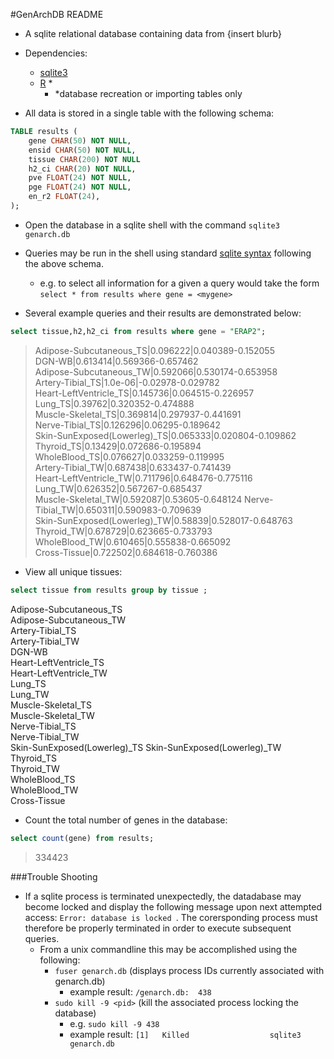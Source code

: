 #GenArchDB README
 * A sqlite relational database containing data from {insert blurb} 
 * Dependencies: 
	 * [sqlite3](https://www.sqlite.org/ )
	 * [R](https://www.r-project.org/) *
		 * *database recreation or importing tables only 

 * All data is stored in a single table with the following schema: 

 
```SQL
TABLE results ( 
	gene CHAR(50) NOT NULL, 
	ensid CHAR(50) NOT NULL,
	tissue CHAR(200) NOT NULL
	h2_ci CHAR(20) NOT NULL, 
	pve FLOAT(24) NOT NULL, 
	pge FLOAT(24) NOT NULL, 
	en_r2 FLOAT(24),
);
``` 

* Open the database in a sqlite shell with the command `sqlite3 genarch.db` 
* Queries may be run in the shell using standard [sqlite syntax](https://sqlite.org/lang.html) following the above schema. 
  * e.g. to select all information for a given a query would take the form `select * from results where gene = <mygene> ` 

* Several example queries and their results are demonstrated below: 
```SQL 
select tissue,h2,h2_ci from results where gene = "ERAP2";
``` 
> Adipose-Subcutaneous_TS|0.096222|0.040389-0.152055  
DGN-WB|0.613414|0.569366-0.657462  
Adipose-Subcutaneous_TW|0.592066|0.530174-0.653958  
Artery-Tibial_TS|1.0e-06|-0.02978-0.029782  
Heart-LeftVentricle_TS|0.145736|0.064515-0.226957  
Lung_TS|0.39762|0.320352-0.474888  
Muscle-Skeletal_TS|0.369814|0.297937-0.441691  
Nerve-Tibial_TS|0.126296|0.06295-0.189642  
Skin-SunExposed(Lowerleg)_TS|0.065333|0.020804-0.109862  
Thyroid_TS|0.13429|0.072686-0.195894  
WholeBlood_TS|0.076627|0.033259-0.119995  
Artery-Tibial_TW|0.687438|0.633437-0.741439  
Heart-LeftVentricle_TW|0.711796|0.648476-0.775116  
Lung_TW|0.626352|0.567267-0.685437  
Muscle-Skeletal_TW|0.592087|0.53605-0.648124 
Nerve-Tibial_TW|0.650311|0.590983-0.709639  
Skin-SunExposed(Lowerleg)_TW|0.58839|0.528017-0.648763  
Thyroid_TW|0.678729|0.623665-0.733793  
WholeBlood_TW|0.610465|0.555838-0.665092  
Cross-Tissue|0.722502|0.684618-0.760386  
  
* View all unique tissues: 
```SQL
select tissue from results group by tissue ; 
``` 
> 
Adipose-Subcutaneous_TS  
Adipose-Subcutaneous_TW  
Artery-Tibial_TS  
Artery-Tibial_TW  
DGN-WB  
Heart-LeftVentricle_TS  
Heart-LeftVentricle_TW  
Lung_TS  
Lung_TW  
Muscle-Skeletal_TS  
Muscle-Skeletal_TW  
Nerve-Tibial_TS  
Nerve-Tibial_TW  
Skin-SunExposed(Lowerleg)_TS 
Skin-SunExposed(Lowerleg)_TW  
Thyroid_TS  
Thyroid_TW  
WholeBlood_TS  
WholeBlood_TW  
Cross-Tissue
  
* Count the total number of genes in the database: 
```SQL 
select count(gene) from results; 
``` 
> 334423  
  

###Trouble Shooting
* If a sqlite process is terminated unexpectedly, the datadabase may become locked and display the following message upon next attempted access: `Error: database is locked `. The corersponding process must therefore be properly terminated in order to execute subsequent queries. 
	* From a unix commandline this may be accomplished using the following:
		* ` fuser genarch.db ` (displays process IDs currently associated with genarch.db) 
			* example result: `/genarch.db:  438 ` 
		* ` sudo kill -9 <pid> ` (kill the associated process locking the database) 
			* e.g. ` sudo kill -9 438 ` 
			* example result: `[1]   Killed                  sqlite3 genarch.db  ` 
 



 
	 
